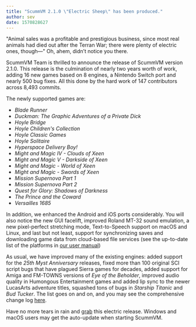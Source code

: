 ```yaml
---
title: "ScummVM 2.1.0 \"Electric Sheep\" has been produced."
author: sev
date: 1570828627
---
```


"Animal sales was a profitable and prestigious business, since most real animals had died out after the Terran War; there were plenty of electric ones, though—" Oh, ahem, didn’t notice you there.

ScummVM Team is thrilled to announce the release of ScummVM version 2.1.0. This release is the culmination of nearly two years worth of work, adding 16 new games based on 8 engines, a Nintendo Switch port and nearly 500 bug fixes. All this done by the hard work of 147 contributors across 8,493 commits.

The newly supported games are:

*   *Blade Runner*
*   *Duckman: The Graphic Adventures of a Private Dick*
*   *Hoyle Bridge*
*   *Hoyle Children's Collection*
*   *Hoyle Classic Games*
*   *Hoyle Solitaire*
*   *Hyperspace Delivery Boy!*
*   *Might and Magic IV - Clouds of Xeen*
*   *Might and Magic V - Darkside of Xeen*
*   *Might and Magic - World of Xeen*
*   *Might and Magic - Swords of Xeen*
*   *Mission Supernova Part 1*
*   *Mission Supernova Part 2*
*   *Quest for Glory: Shadows of Darkness*
*   *The Prince and the Coward*
*   *Versailles 1685*

In addition, we enhanced the Android and iOS ports considerably. You will also notice the new GUI facelift, improved Roland MT-32 sound emulation, a new pixel-perfect stretching mode, Text-to-Speech support on macOS and Linux, and last but not least, support for synchronizing saves and downloading game data from cloud-based file services (see the up-to-date list of the platforms in [our user manual](https://wiki.scummvm.org/index.php?title=User_Manual/Using_Cloud_and_LAN_features))

As usual, we have improved many of the existing engines: added support for the *25th Myst Anniversary* releases, fixed more than 100 original SCI script bugs that have plagued Sierra games for decades, added support for Amiga and FM-TOWNS versions of *Eye of the Beholder*, improved audio quality in Humongous Entertainment games and added lip sync to the newer LucasArts adventure titles, squashed tons of bugs in *Starship Titanic* and *Bud Tucker*. The list goes on and on, and you may see the comprehensive change log [here](https://downloads.scummvm.org/frs/scummvm/2.1.0/ReleaseNotes.html).

Have no more tears in rain and [grab](/downloads/) this electric release. Windows and macOS users may get the auto-update when starting ScummVM.
